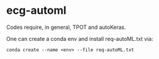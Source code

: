 # ecg-automl

Codes require, in general, TPOT and autoKeras.

One can create a conda env and install req-autoML.txt via:

``` conda create --name <env> --file req-autoML.txt ```


